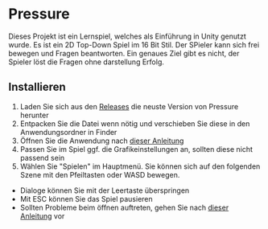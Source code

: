 # Pressure
Dieses Projekt ist ein Lernspiel, welches als Einführung in Unity genutzt wurde. Es ist ein 2D Top-Down Spiel im 16 Bit Stil. Der SPieler kann sich frei bewegen und Fragen beantworten. Ein genaues Ziel gibt es nicht, der Spieler löst die Fragen ohne darstellung Erfolg.

## Installieren
1. Laden Sie sich aus den [Releases](https://github.com/WireDev-IT/Pressure/releases) die neuste Version von Pressure herunter
2. Entpacken Sie die Datei wenn nötig und verschieben Sie diese in den Anwendungsordner in Finder
3. Öffnen Sie die Anwendung nach [dieser Anleitung](https://support.apple.com/de-de/guide/mac-help/mh40616/mac)
4. Passen Sie im Spiel ggf. die Grafikeinstellungen an, sollten diese nicht passend sein
5. Wählen Sie "Spielen" im Hauptmenü. Sie können sich auf den folgenden Szene mit den Pfeiltasten oder WASD bewegen.

- Dialoge können Sie mit der Leertaste überspringen
- Mit ESC können Sie das Spiel pausieren
- Sollten Probleme beim öffnen auftreten, gehen Sie nach [dieser Anleitung](https://support.apple.com/de-de/HT202491) vor

